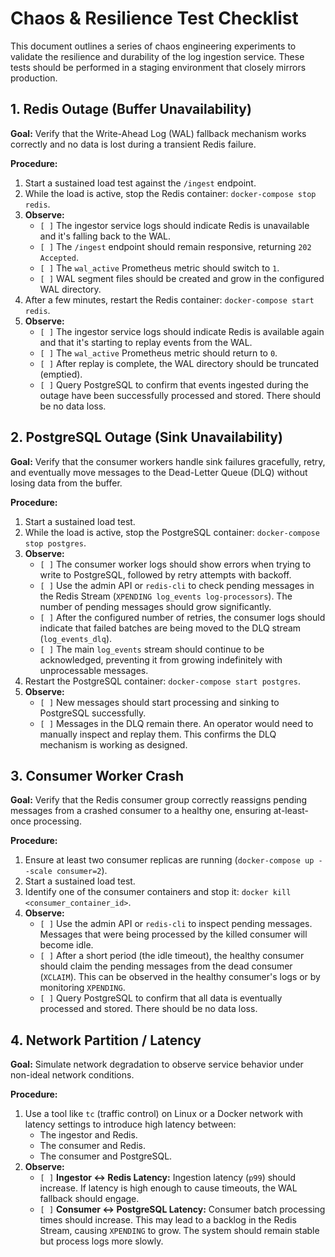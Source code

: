 # Chaos & Resilience Test Checklist

This document outlines a series of chaos engineering experiments to validate the resilience and durability of the log ingestion service. These tests should be performed in a staging environment that closely mirrors production.

## 1. Redis Outage (Buffer Unavailability)

**Goal:** Verify that the Write-Ahead Log (WAL) fallback mechanism works correctly and no data is lost during a transient Redis failure.

**Procedure:**
1.  Start a sustained load test against the `/ingest` endpoint.
2.  While the load is active, stop the Redis container: `docker-compose stop redis`.
3.  **Observe:**
    - `[ ]` The ingestor service logs should indicate Redis is unavailable and it's falling back to the WAL.
    - `[ ]` The `/ingest` endpoint should remain responsive, returning `202 Accepted`.
    - `[ ]` The `wal_active` Prometheus metric should switch to `1`.
    - `[ ]` WAL segment files should be created and grow in the configured WAL directory.
4.  After a few minutes, restart the Redis container: `docker-compose start redis`.
5.  **Observe:**
    - `[ ]` The ingestor service logs should indicate Redis is available again and that it's starting to replay events from the WAL.
    - `[ ]` The `wal_active` Prometheus metric should return to `0`.
    - `[ ]` After replay is complete, the WAL directory should be truncated (emptied).
    - `[ ]` Query PostgreSQL to confirm that events ingested during the outage have been successfully processed and stored. There should be no data loss.

## 2. PostgreSQL Outage (Sink Unavailability)

**Goal:** Verify that the consumer workers handle sink failures gracefully, retry, and eventually move messages to the Dead-Letter Queue (DLQ) without losing data from the buffer.

**Procedure:**
1.  Start a sustained load test.
2.  While the load is active, stop the PostgreSQL container: `docker-compose stop postgres`.
3.  **Observe:**
    - `[ ]` The consumer worker logs should show errors when trying to write to PostgreSQL, followed by retry attempts with backoff.
    - `[ ]` Use the admin API or `redis-cli` to check pending messages in the Redis Stream (`XPENDING log_events log-processors`). The number of pending messages should grow significantly.
    - `[ ]` After the configured number of retries, the consumer logs should indicate that failed batches are being moved to the DLQ stream (`log_events_dlq`).
    - `[ ]` The main `log_events` stream should continue to be acknowledged, preventing it from growing indefinitely with unprocessable messages.
4.  Restart the PostgreSQL container: `docker-compose start postgres`.
5.  **Observe:**
    - `[ ]` New messages should start processing and sinking to PostgreSQL successfully.
    - `[ ]` Messages in the DLQ remain there. An operator would need to manually inspect and replay them. This confirms the DLQ mechanism is working as designed.

## 3. Consumer Worker Crash

**Goal:** Verify that the Redis consumer group correctly reassigns pending messages from a crashed consumer to a healthy one, ensuring at-least-once processing.

**Procedure:**
1.  Ensure at least two consumer replicas are running (`docker-compose up --scale consumer=2`).
2.  Start a sustained load test.
3.  Identify one of the consumer containers and stop it: `docker kill <consumer_container_id>`.
4.  **Observe:**
    - `[ ]` Use the admin API or `redis-cli` to inspect pending messages. Messages that were being processed by the killed consumer will become idle.
    - `[ ]` After a short period (the idle timeout), the healthy consumer should claim the pending messages from the dead consumer (`XCLAIM`). This can be observed in the healthy consumer's logs or by monitoring `XPENDING`.
    - `[ ]` Query PostgreSQL to confirm that all data is eventually processed and stored. There should be no data loss.

## 4. Network Partition / Latency

**Goal:** Simulate network degradation to observe service behavior under non-ideal network conditions.

**Procedure:**
1.  Use a tool like `tc` (traffic control) on Linux or a Docker network with latency settings to introduce high latency between:
    - The ingestor and Redis.
    - The consumer and Redis.
    - The consumer and PostgreSQL.
2.  **Observe:**
    - `[ ]` **Ingestor <-> Redis Latency:** Ingestion latency (`p99`) should increase. If latency is high enough to cause timeouts, the WAL fallback should engage.
    - `[ ]` **Consumer <-> PostgreSQL Latency:** Consumer batch processing times should increase. This may lead to a backlog in the Redis Stream, causing `XPENDING` to grow. The system should remain stable but process logs more slowly.

